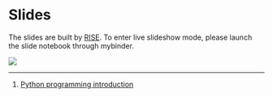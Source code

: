 # Slides

The slides are built by [RISE](https://rise.readthedocs.io/en/stable/). To enter live slideshow mode, please launch the slide notebook through mybinder.


![](../../images/open-mybinder-to-load-slide.jpg)

---

1. <a href="./_build/python-programming-basic.slides.html">Python programming introduction<a/>

